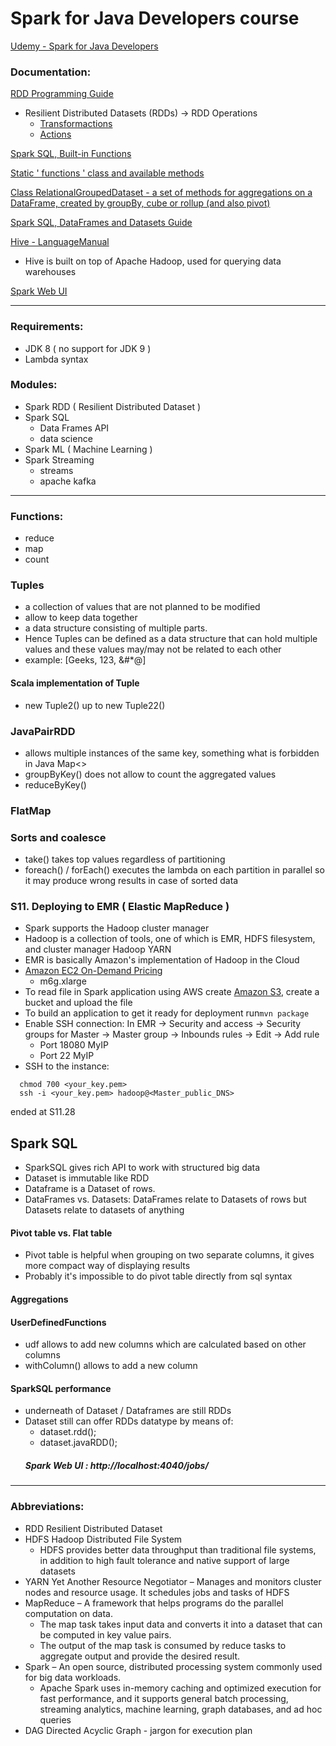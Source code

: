 # Spark for Java Developers course

[Udemy - Spark for Java Developers](https://www.udemy.com/course/apache-spark-for-java-developers)

### Documentation:

[RDD Programming Guide](https://spark.apache.org/docs/latest/rdd-programming-guide.html)
* Resilient Distributed Datasets (RDDs) -> RDD Operations
  * [Transformactions](https://spark.apache.org/docs/latest/rdd-programming-guide.html#transformations)
  * [Actions](https://spark.apache.org/docs/latest/rdd-programming-guide.html#actions)

[Spark SQL, Built-in Functions](https://spark.apache.org/docs/latest/api/sql/index.html)

[Static ' functions ' class and available methods](https://spark.apache.org/docs/1.5.0/api/java/org/apache/spark/sql/functions.html)

[Class RelationalGroupedDataset - a set of methods for aggregations on a DataFrame, created by groupBy, cube or rollup (and also pivot)](https://spark.apache.org/docs/latest/api/java/org/apache/spark/sql/RelationalGroupedDataset.html)

[Spark SQL, DataFrames and Datasets Guide](https://spark.apache.org/docs/latest/sql-programming-guide.html)

[Hive - LanguageManual](https://cwiki.apache.org/confluence/display/Hive/LanguageManual)
* Hive is built on top of Apache Hadoop, used for querying data warehouses

[Spark Web UI](https://spark.apache.org/docs/latest/web-ui.html)

-------------------------------------------------------------
### Requirements:
* JDK 8 ( no support for JDK 9 )
* Lambda syntax

### Modules:
* Spark RDD ( Resilient Distributed Dataset )
* Spark SQL
  * Data Frames API
  * data science
* Spark ML ( Machine Learning )
* Spark Streaming
  * streams
  * apache kafka

-------------------------------------------------------------
### Functions:
* reduce
* map
* count

### Tuples 
* a collection of values that are not planned to be modified
* allow to keep data together
* a data structure consisting of multiple parts. 
* Hence Tuples can be defined as a data structure that can hold multiple values and these values may/may not be related to each other 
* example: [Geeks, 123, &#*@]

#### Scala implementation of Tuple
* new Tuple2() up to new Tuple22()

### JavaPairRDD
* allows multiple instances of the same key, something what is forbidden in Java Map<>
* groupByKey() does not allow to count the aggregated values
* reduceByKey()

### FlatMap

### Sorts and coalesce
* take() takes top values regardless of partitioning
* foreach() / forEach() executes the lambda on each partition in parallel so it may produce wrong results in case of sorted data

### S11. Deploying to EMR ( Elastic MapReduce )
* Spark supports the Hadoop cluster manager
* Hadoop is a collection of tools, one of which is EMR, HDFS filesystem, and cluster manager Hadoop YARN
* EMR is basically Amazon's implementation of Hadoop in the Cloud
* [Amazon EC2 On-Demand Pricing](https://aws.amazon.com/ec2/pricing/on-demand/)
  * m6g.xlarge 
* To read file in Spark application using AWS create [Amazon S3](https://s3.console.aws.amazon.com/s3), create a bucket and upload the file
* To build an application to get it ready for deployment run`mvn package`
* Enable SSH connection: In EMR -> Security and access -> Security groups for Master -> Master group -> Inbounds rules -> Edit -> Add rule
  * Port 18080 MyIP
  * Port 22 MyIP
* SSH to the instance:
```
  chmod 700 <your_key.pem>
  ssh -i <your_key.pem> hadoop@<Master_public_DNS>
```
ended at S11.28

## Spark SQL

* SparkSQL gives rich API to work with structured big data
* Dataset is immutable like RDD
* Dataframe is a Dataset of rows.
* DataFrames vs. Datasets: DataFrames relate to Datasets of rows but Datasets relate to datasets of anything

#### Pivot table vs. Flat table
* Pivot table is helpful when grouping on two separate columns, it gives more compact way of displaying results
* Probably it's impossible to do pivot table directly from sql syntax

#### Aggregations

#### UserDefinedFunctions
* udf allows to add new columns which are calculated based on other columns
* withColumn() allows to add a new column

#### SparkSQL performance
* underneath of Dataset / Dataframes are still RDDs
* Dataset still can offer RDDs datatype by means of:
  * dataset.rdd();
  * dataset.javaRDD();
  ##### Spark Web UI : http://localhost:4040/jobs/


-------------------------------------------------------------
### Abbreviations:
* RDD Resilient Distributed Dataset
* HDFS Hadoop Distributed File System
  * HDFS provides better data throughput than traditional file systems, in addition to high fault tolerance and native support of large datasets
* YARN Yet Another Resource Negotiator – Manages and monitors cluster nodes and resource usage. It schedules jobs and tasks of HDFS
* MapReduce – A framework that helps programs do the parallel computation on data.
  * The map task takes input data and converts it into a dataset that can be computed in key value pairs.
  * The output of the map task is consumed by reduce tasks to aggregate output and provide the desired result.
* Spark – An open source, distributed processing system commonly used for big data workloads.
  * Apache Spark uses in-memory caching and optimized execution for fast performance, and it supports general batch processing, streaming analytics, machine learning, graph databases, and ad hoc queries
* DAG Directed Acyclic Graph - jargon for execution plan


